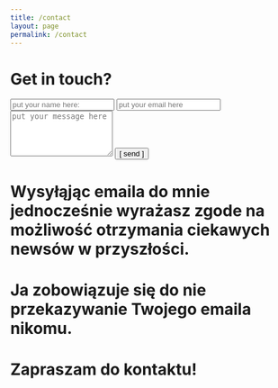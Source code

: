 ```yaml
---
title: /contact
layout: page
permalink: /contact
---
```


# Get in touch?
<form name="input" method="POST" action="https://formspree.io/keca13@wp.pl">
  <input type="text" id="name" name="name" placeholder="put your name here:" autocomplete="off">
  <input type="text" id="email" name="email" placeholder="put your email here" autocomplete="off">
  <textarea rows="5" id="message" name="message" placeholder="put your message here" autocomplete="off"></textarea>
  <input type="submit" value="[ send ]">
</form>

# Wysyłąjąc emaila do mnie jednocześnie wyrażasz zgode na możliwość otrzymania ciekawych newsów w przyszłości.
# Ja zobowiązuje się do nie przekazywanie Twojego emaila nikomu.
# Zapraszam do kontaktu!

